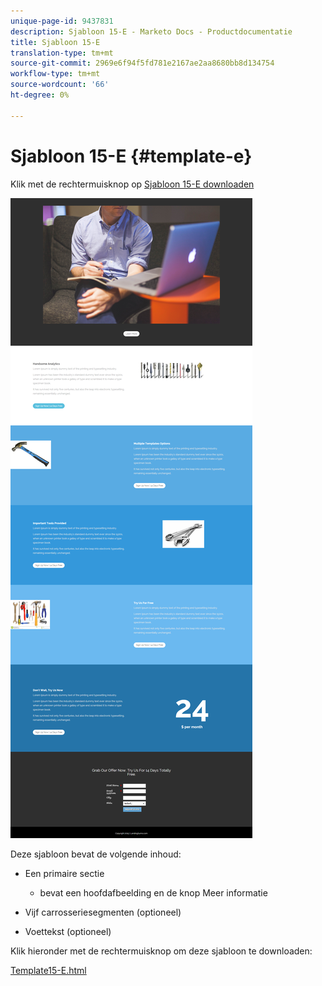 ```yaml
---
unique-page-id: 9437831
description: Sjabloon 15-E - Marketo Docs - Productdocumentatie
title: Sjabloon 15-E
translation-type: tm+mt
source-git-commit: 2969e6f94f5fd781e2167ae2aa8680bb8d134754
workflow-type: tm+mt
source-wordcount: '66'
ht-degree: 0%

---
```



# Sjabloon 15-E {#template-e}

Klik met de rechtermuisknop op [Sjabloon 15-E downloaden](http://docs.marketo.com/download/attachments/9437831/template-15e.html?version=1&amp;modificationdate=1438980610000&amp;api=v2)

![](assets/image2015-8-13-14-3a8-3a14.png)

Deze sjabloon bevat de volgende inhoud:

* Een primaire sectie

   * bevat een hoofdafbeelding en de knop Meer informatie

* Vijf carrosseriesegmenten (optioneel)
* Voettekst (optioneel)

Klik hieronder met de rechtermuisknop om deze sjabloon te downloaden:

[Template15-E.html](http://docs.marketo.com/download/attachments/9437831/template-15e.html?version=1&amp;modificationdate=1438980610000&amp;api=v2)
